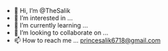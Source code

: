 - 👋 Hi, I’m @TheSalik
- 👀 I’m interested in ...
- 🌱 I’m currently learning ...
- 💞️ I’m looking to collaborate on ...
- 📫 How to reach me ... princesalik6718@gmail.com

<!---
TheSalik/TheSalik is a ✨ special ✨ repository because its `README.md` (this file) appears on your GitHub profile.
You can click the Preview link to take a look at your changes.
--->
